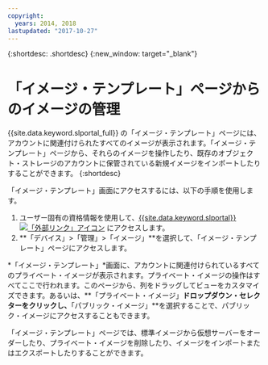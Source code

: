 ```yaml
---
copyright:
  years: 2014, 2018
lastupdated: "2017-10-27"
---
```


{:shortdesc: .shortdesc}
{:new_window: target="_blank"}

# 「イメージ・テンプレート」ページからのイメージの管理

{{site.data.keyword.slportal_full}} の「イメージ・テンプレート」ページには、アカウントに関連付けられたすべてのイメージが表示されます。「イメージ・テンプレート」ページから、それらのイメージを操作したり、既存のオブジェクト・ストレージのアカウントに保管されている新規イメージをインポートしたりすることができます。
{:shortdesc}

「イメージ・テンプレート」画面にアクセスするには、以下の手順を使用します。

1. ユーザー固有の資格情報を使用して、[{{site.data.keyword.slportal}} ![「外部リンク」アイコン](../../icons/launch-glyph.svg "「外部リンク」アイコン")](https://control.softlayer.com/) にアクセスします。
2. **「デバイス」>「管理」>「イメージ」**を選択して、「イメージ・テンプレート」ページにアクセスします。

*「イメージ・テンプレート」*画面に、アカウントに関連付けられているすべてのプライベート・イメージが表示されます。プライベート・イメージの操作はすべてここで行われます。このページから、列をドラッグしてビューをカスタマイズできます。あるいは、**「プライベート・イメージ」**ドロップダウン・セレクターをクリックし、**「パブリック・イメージ」**を選択することで、パブリック・イメージにアクセスすることもできます。 

「イメージ・テンプレート」ページでは、標準イメージから仮想サーバーをオーダーしたり、プライベート・イメージを削除したり、イメージをインポートまたはエクスポートしたりすることができます。 
